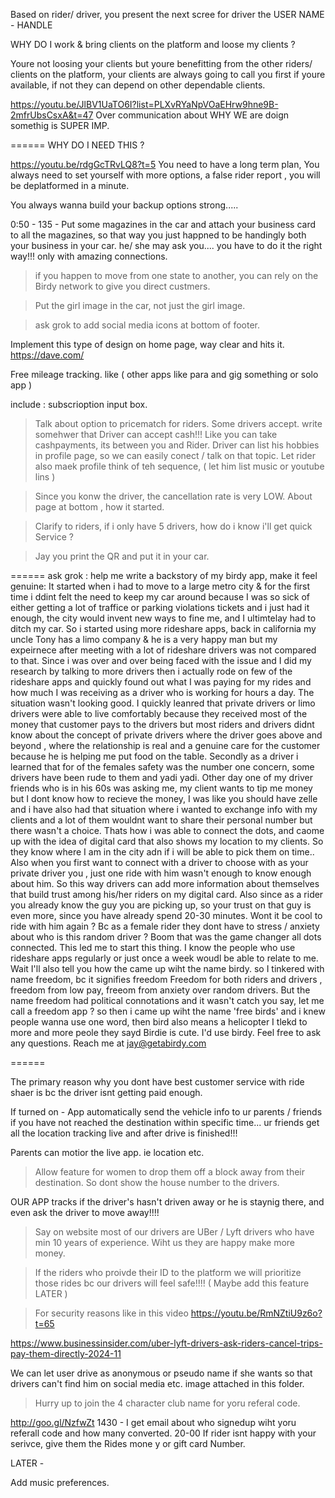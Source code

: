 

Based on rider/ driver, you present the next scree for driver the USER NAME - HANDLE 


WHY DO I work & bring clients  on the platform and loose my clients ?

Youre not loosing your clients but youre benefitting from the other riders/ clients on the platform, your clients are always going to call you first if youre available, if not they can depend on other dependable clients.

https://youtu.be/JlBV1UaTO6I?list=PLXvRYaNpVOaEHrw9hne9B-2mfrUbsCsxA&t=47
Over communication about WHY WE are doign somethig is SUPER IMP. 


====== 
WHY DO I NEED THIS ?

https://youtu.be/rdgGcTRvLQ8?t=5
You need to have a long term plan,  You always need to set yourself with more options, a false rider report , you will be deplatformed in a minute. 

You always wanna build your backup options strong.....

0:50 - 
135 - Put some magazines in the car and attach your business card to all the magazines, so that way you just happned to be handingly both your business in your car. he/ she may ask you.... 
you have to do it the right way!!! 
only with amazing connections. 


> if you happen to move from one state to another, you can rely on the Birdy network  to give you direct custmers. 




> Put the girl image in the car, not just the girl image. 

> ask grok to add social media icons at bottom of footer. 


Implement this type of design on home page,  way clear and hits it. 
https://dave.com/

Free mileage tracking.  like ( other apps like para and gig something or solo app )

include : subscrioption input box. 


> Talk about option to pricematch for riders. Some drivers accept. 
> write somehwer that Driver can accept cash!!!    Like you can take cashpayments, its between you and Rider. 
> Driver can list his hobbies in profile page, so we can easily conect / talk on that topic. 
> Let rider also maek profile    think of teh sequence,  ( let him list music or youtube lins  ) 

>  Since you konw the driver, the cancellation rate is very LOW. 
> About  page at bottom , how it started. 

> Clarify to riders, if i only have 5 drivers, how do i know i'll get quick Service ?

> Jay you print the QR and put it in your car. 
> 

====== 
ask grok : 
help me write a backstory of my birdy app, make it feel genuine:   It started when i had to move to a large metro city & for the first time i ddint felt the need to keep my car around because I was so sick of either getting a lot of traffice or parking violations  tickets and i just had it enough, the city would invent new ways to fine me,  and I ultimtelay  had to ditch my car. So i started using more rideshare apps, back in california my uncle Tony has a limo company & he is a very happy man but my expeirnece after meeting with a lot of rideshare drivers was not compared to that. Since i was over and over being faced with the issue and I did my research by talking to more drivers then i actually rode on few of the rideshare apps and quickly found out what I was paying for my rides and how much I was receiving as a driver who is working for hours a day. The situation wasn't looking good.    I quickly leanred that private drivers or limo drivers were able to live comfortably because they received most of the money that customer pays to the drivers but most riders and drivers didnt know about the concept of private drivers where the driver goes above and beyond , where the relationship is real and a genuine care for the customer because he is helping me put food on the table.   Secondly as a driver i learned that for of the females safety was the number one concern, some drivers have been rude to them and yadi yadi.  Other day one of my driver friends who is in his 60s was asking me, my client wants to tip me money but I dont know how to recieve the money, I was like you should have zelle and i have also had that situation where i wanted to exchange info with my clients and a lot of them wouldnt want to share their personal number but there wasn't a choice.   Thats how i was able to connect the dots,  and caome up with the idea of digital card that also shows my  location to my clients.  So they know where I am in the city adn if i will be able to pick them on time.. Also when you first want to connect with a driver to choose with as your private driver you , just one ride with him wasn't enough to know enough about him.   So this way drivers can add more information about themselves that build trust among his/her riders  on my digital card.     Also since as a rider you already know the guy you are picking up, so your trust on that  guy is even more, since you have already spend 20-30 minutes.  Wont it be cool to ride with him again ? Bc as a female rider they dont have to stress / anxiety about who is this random driver ?         Boom  that was the game changer all dots connected.  This led me to start this thing.         I know the people who use rideshare apps regularly or just once a week woudl be able to relate to me.              Wait I'll also tell you how the came up wiht the name birdy.  so I tinkered with name freedom, bc it signifies freedom  Freedom for both riders and drivers ,  freedom from low pay, freeom from anxiety over random drivers.  But the name freedom had political connotations and it wasn't catch you say, let me call a freedom app ?  so then i came up wiht  the name  'free birds'   and i knew people wanna use one word, then  bird also means a helicopter   I tlekd to more and more peole they sayd Birdie is cute.  I'd use birdy.    Feel free to ask any questions.  Reach me at jay@getabirdy.com 

====== 



The primary reason why you dont have best customer service with ride shaer is bc the driver isnt  getting paid enough. 


If turned on - App automatically send the vehicle info to ur parents /  friends 
if you have not reached the destination within specific time... 
ur friends get all the location tracking  live and after  drive is finished!!! 

Parents can motior the live app. ie location etc.


> Allow feature for women to drop them off a block away from their destination. 
So dont show the house number to the drivers. 

OUR APP tracks if the driver's  hasn't driven away or he is staynig there, and even ask the driver to move away!!!! 

> Say on website most of our drivers are UBer / Lyft drivers who have min 10 years of experience.  Wiht us they are happy make more money. 

> If the riders who proivde their ID to the platform we will prioritize those rides bc our drivers will feel safe!!!!  ( Maybe add this feature LATER )

> For security reasons like in this video 
https://youtu.be/RmNZtiU9z6o?t=65

https://www.businessinsider.com/uber-lyft-drivers-ask-riders-cancel-trips-pay-them-directly-2024-11


We can let user drive as anonymous or pseudo name  if she wants so that drivers can't find him on social media etc. 
image attached in this folder. 


> Hurry up to join the 4 character club name for yoru referal code. 


   http://goo.gl/NzfwZt
1430 - I get email about who signedup wiht yoru referall code and how many converted. 
20-00
If rider isnt happy with your serivce, give them the Rides mone y or  gift card Number.





LATER - 

Add music preferences. 




